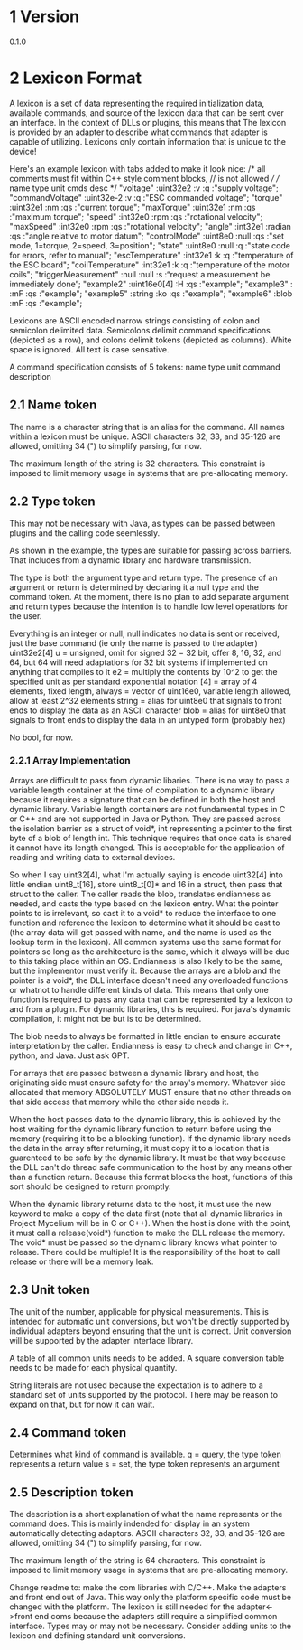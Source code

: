 # 1 Version
0.1.0

# 2 Lexicon Format
A lexicon is a set of data representing the required initialization data, available commands, and source of the lexicon data that can be sent over an interface. In the context of DLLs or plugins, this means that The lexicon is provided by an adapter to describe what commands that adapter is capable of utilizing. Lexicons only contain information that is unique to the device!

Here's an example lexicon with tabs added to make it look nice:
/* all comments must fit within C++ style comment blocks, // is not allowed */
/*
name                    type            unit    cmds    desc
*/
"voltage"               :uint32e2	    :v      :q	    :"supply voltage";
"commandVoltage"        :uint32e-2	    :v      :q	    :"ESC commanded voltage";
"torque"                :uint32e1	    :nm     :qs	    :"current torque";
"maxTorque"             :uint32e1	    :nm     :qs	    :"maximum torque";
"speed"                 :int32e0		:rpm    :qs	    :"rotational velocity";
"maxSpeed"		        :int32e0		:rpm    :qs	    :"rotational velocity";
"angle"                 :int32e1	    :radian :qs	    :"angle relative to motor datum";
"controlMode"           :uint8e0		:null   :qs	    :"set mode, 1=torque, 2=speed, 3=position";
"state"                 :uint8e0		:null   :q	    :"state code for errors, refer to manual";
"escTemperature"        :int32e1	    :k      :q	    :"temperature of the ESC board";
"coilTemperature"       :int32e1	    :k      :q	    :"temperature of the motor coils";
"triggerMeasurement"    :null		    :null   :s	    :“request a measurement be immediately done”;
"example2"              :uint16e0[4]    :H      :qs     :"example";
"example3"              :<uint16e0>     :mF     :qs     :"example";
"example5"              :string         :ko     :qs     :"example";
"example6"              :blob           :mF     :qs     :"example";

Lexicons are ASCII encoded narrow strings consisting of colon and semicolon delimited data. Semicolons delimit command specifications (depicted as a row), and colons delimit tokens (depicted as columns). White space is ignored. All text is case sensative.

A command specification consists of 5 tokens:
name
type
unit
command
description

## 2.1 Name token
The name is a character string that is an alias for the command. All names within a lexicon must be unique. ASCII characters 32, 33, and 35-126 are allowed, omitting 34 (") to simplify parsing, for now. 

The maximum length of the string is 32 characters. This constraint is imposed to limit memory usage in systems that are pre-allocating memory.

## 2.2 Type token
This may not be necessary with Java, as types can be passed between plugins and the calling code seemlessly.

As shown in the example, the types are suitable for passing across barriers. That includes from a dynamic library and hardware transmission.

The type is both the argument type and return type. The presence of an argument or return is determined by declaring it a null type and the command token. At the moment, there is no plan to add separate argument and return types because the intention is to handle low level operations for the user.

Everything is an integer or null, null indicates no data is sent or received, just the base command (ie only the name is passed to the adapter)
uint32e2[4]
u = unsigned, omit for signed
32 = 32 bit, offer 8, 16, 32, and 64, but 64 will need adaptations for 32 bit systems if implemented on anything that compiles to it
e2 = multiply the contents by 10^2 to get the specified unit as per standard exponential notation
[4] = array of 4 elements, fixed length, always
<uint16e0> = vector of uint16e0, variable length allowed, allow at least 2^32 elements
string = alias for uint8e0 that signals to front ends to display the data as an ASCII character
blob = alias for uint8e0 that signals to front ends to display the data in an untyped form (probably hex)

No bool, for now.

### 2.2.1 Array Implementation
Arrays are difficult to pass from dynamic libaries. There is no way to pass a variable length container at the time of compilation to a dynamic library because it requires a signature that can be defined in both the host and dynamic library. Variable length containers are not fundamental types in C or C++ and are not supported in Java or Python. They are passed across the isolation barrier as a struct of void*, int representing a pointer to the first byte of a blob of length int. This technique requires that once data is shared it cannot have its length changed. This is acceptable for the application of reading and writing data to external devices.

So when I say uint32[4], what I'm actually saying is encode uint32[4] into little endian uint8_t[16], store uint8_t[0]* and 16 in a struct, then pass that struct to the caller. The caller reads the blob, translates endianness as needed, and casts the type based on the lexicon entry. What the pointer points to is irrelevant, so cast it to a void* to reduce the interface to one function and reference the lexicon to determine what it should be cast to (the array data will get passed with name, and the name is used as the lookup term in the lexicon). All common systems use the same format for pointers so long as the architecture is the same, which it always will be due to this taking place within an OS. Endianness is also likely to be the same, but the implementor must verify it. Because the arrays are a blob and the pointer is a void*, the DLL interface doesn't need any overloaded functions or whatnot to handle different kinds of data. This means that only one function is required to pass any data that can be represented by a lexicon to and from a plugin. For dynamic libraries, this is required. For java's dynamic compilation, it might not be but is to be determined.

The blob needs to always be formatted in little endian to ensure accurate interpretation by the caller. Endianness is easy to check and change in C++, python, and Java. Just ask GPT.

For arrays that are passed between a dynamic library and host, the originating side must ensure safety for the array's memory. Whatever side allocated that memory ABSOLUTELY MUST ensure that no other threads on that side access that memory while the other side needs it.

When the host passes data to the dynamic library, this is achieved by the host waiting for the dynamic library function to return before using the memory (requiring it to be a blocking function). If the dynamic library needs the data in the array after returning, it must copy it to a location that is guarenteed to be safe by the dynamic library. It must be that way because the DLL can't do thread safe communication to the host by any means other than a function return. Because this format blocks the host, functions of this sort should be designed to return promptly.

When the dynamic library returns data to the host, it must use the new keyword to make a copy of the data first (note that all dynamic libraries in Project Mycelium will be in C or C++). When the host is done with the point, it must call a release(void*) function to make the DLL release the memory. The void* must be passed so the dynamic library knows what pointer to release. There could be multiple! It is the responsibility of the host to call release or there will be a memory leak.

## 2.3 Unit token
The unit of the number, applicable for physical measurements. This is intended for automatic unit conversions, but won't be directly supported by individual adapters beyond ensuring that the unit is correct. Unit conversion will be supported by the adapter interface library.

A table of all common units needs to be added. A square conversion table needs to be made for each physical quantity.

String literals are not used because the expectation is to adhere to a standard set of units supported by the protocol. There may be reason to expand on that, but for now it can wait.

## 2.4 Command token
Determines what kind of command is available.
q = query, the type token represents a return value
s = set, the type token represents an argument

## 2.5 Description token
The description is a short explanation of what the name represents or the command does. This is mainly indended for display in an system automatically detecting adaptors. ASCII characters 32, 33, and 35-126 are allowed, omitting 34 (") to simplify parsing, for now. 

The maximum length of the string is 64 characters. This constraint is imposed to limit memory usage in systems that are pre-allocating memory.







Change readme to: make the com libraries with C/C++. Make the adapters and front end out of Java. This way only the platform specific code must be changed with the platform. The lexicon is still needed for the adapter<->front end coms because the adapters still require a simplified common interface. Types may or may not be necessary. Consider adding units to the lexicon and defining standard unit conversions.
